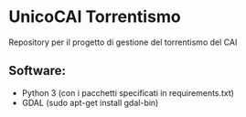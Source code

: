 # UnicoCAI Torrentismo

Repository per il progetto di gestione del torrentismo del CAI

## Software:

- Python 3 (con i pacchetti specificati in requirements.txt)
- GDAL (sudo apt-get install gdal-bin)


